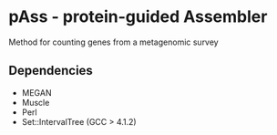 pAss - protein-guided Assembler
====

Method for counting genes from a metagenomic survey

## Dependencies
* MEGAN
* Muscle 
* Perl 
 * Set::IntervalTree (GCC > 4.1.2)


